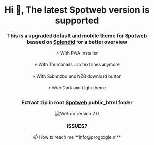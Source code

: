 <h1 align="center">Hi 👋, The latest Spotweb version is supported</h1>
<h3 align="center">This is a upgraded default and mobile theme for <a href="https://github.com/spotweb/spotweb" target="_blank" rel="noreferrer">Spotweb</a> bassed on <a href="https://github.com/supershadow/Splendid-Template/tree/master" target="_blank" rel="noreferrer">Splendid</a> for a better overview</h3>

<p align="center">⚡ With PWA Installer</p>

<p align="center">⚡ With Thumbnails.. no text lines anymore</p>

<p align="center">⚡ With Sabnnzbd and NZB download button</p>

<p align="center">⚡ With Dark and Light theme</p>

<h3 align="center">Extract zip in root <a href="https://github.com/spotweb/spotweb" target="_blank" rel="noreferrer">Spotweb</a> public_html folder</h3>
<p align="center"><img src="https://lh4.googleusercontent.com/proxy/Lj_OnppFEf6QM296XL5wDMFkYKRQ0wlUcwm_TliS9vDdshbRItBkzijFcpG_GRun5nO_FtP9P0uWLTy9xjeLOuc" alt="We1rdo version 2.0"></p>

<h3 align="center">ISSUES?</h3>
<p align="center">📫 How to reach me **info@progoogle.nl**</p>



